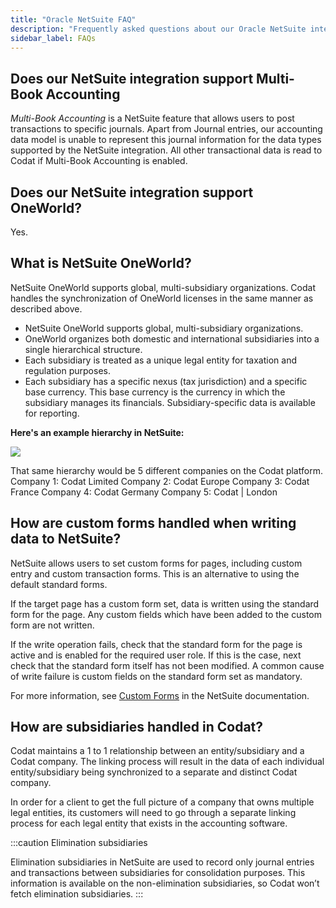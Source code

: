 ```yaml
---
title: "Oracle NetSuite FAQ"
description: "Frequently asked questions about our Oracle NetSuite integration."
sidebar_label: FAQs
---
```


## Does our NetSuite integration support Multi-Book Accounting

_Multi-Book Accounting_ is a NetSuite feature that allows users to post transactions to specific journals. Apart from Journal entries, our accounting data model is unable to represent this journal information for the data types supported by the NetSuite integration. All other transactional data is read to Codat if Multi-Book Accounting is enabled.

## Does our NetSuite integration support OneWorld?

Yes.

## What is NetSuite OneWorld?

NetSuite OneWorld supports global, multi-subsidiary organizations. Codat handles the synchronization of OneWorld licenses in the same manner as described above.

- NetSuite OneWorld supports global, multi-subsidiary organizations.
- OneWorld organizes both domestic and international subsidiaries into a single hierarchical structure.
- Each subsidiary is treated as a unique legal entity for taxation and regulation purposes.
- Each subsidiary has a specific nexus (tax jurisdiction) and a specific base currency. This base currency is the currency in which the subsidiary manages its financials. Subsidiary-specific data is available for reporting.

**Here's an example hierarchy in NetSuite:**

<img src="/img/old/4a3f5ef-image-20210611-134647.png" />

That same hierarchy would be 5 different companies on the Codat platform.
Company 1: Codat Limited
Company 2: Codat Europe
Company 3: Codat France
Company 4: Codat Germany
Company 5: Codat | London

## How are custom forms handled when writing data to NetSuite?

NetSuite allows users to set custom forms for pages, including custom entry and custom transaction forms. This is an alternative to using the default standard forms.

If the target page has a custom form set, data is written using the standard form for the page. Any custom fields which have been added to the custom form are not written.

If the write operation fails, check that the standard form for the page is active and is enabled for the required user role. If this is the case, next check that the standard form itself has not been modified. A common cause of write failure is custom fields on the standard form set as mandatory.

For more information, see <a className="external" href="https://docs.oracle.com/en/cloud/saas/netsuite/ns-online-help/chapter_N2852749.html" target="_blank">Custom Forms</a> in the NetSuite documentation.

## How are subsidiaries handled in Codat?

Codat maintains a 1 to 1 relationship between an entity/subsidiary and a Codat company. The linking process will result in the data of each individual entity/subsidiary being synchronized to a separate and distinct Codat company.

In order for a client to get the full picture of a company that owns multiple legal entities, its customers will need to go through a separate linking process for each legal entity that exists in the accounting software.

:::caution Elimination subsidiaries

Elimination subsidiaries in NetSuite are used to record only journal entries and transactions between subsidiaries for consolidation purposes. This information is available on the non-elimination subsidiaries, so Codat won’t fetch elimination subsidiaries.
:::
